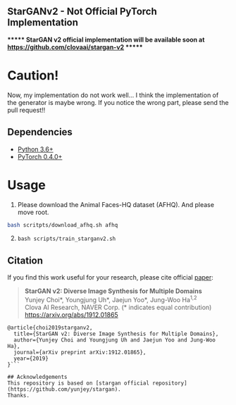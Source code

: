 ## StarGANv2 - Not Official PyTorch Implementation

**\*\*\*\*\* StarGAN v2 official implementation will be available soon at https://github.com/clovaai/stargan-v2 \*\*\*\*\***

# Caution!
Now, my implementation do not work well...
I think the implementation of the generator is maybe wrong.
If you notice the wrong part, please send the pull request!!



## Dependencies
* [Python 3.6+](https://www.continuum.io/downloads)
* [PyTorch 0.4.0+](http://pytorch.org/)

# Usage
1. Please download the Animal Faces-HQ dataset (AFHQ). And please move root.
```bash
bash scritpts/download_afhq.sh afhq
```
2. `bash scripts/train_starganv2.sh`


## Citation
If you find this work useful for your research, please cite official [paper](https://arxiv.org/abs/1912.01865):

> **StarGAN v2: Diverse Image Synthesis for Multiple Domains**<br>
> Yunjey Choi*, Youngjung Uh*, Jaejun Yoo*, Jung-Woo Ha<sup>1,2</sup>    <br/>
> Clova AI Research, NAVER Corp. (* indicates equal contribution) <br>
> https://arxiv.org/abs/1912.01865 <br>

```
@article{choi2019starganv2,
  title={StarGAN v2: Diverse Image Synthesis for Multiple Domains},
  author={Yunjey Choi and Youngjung Uh and Jaejun Yoo and Jung-Woo Ha},
  journal={arXiv preprint arXiv:1912.01865},
  year={2019}
}```

## Acknowledgements
This repository is based on [stargan official repository](https://github.com/yunjey/stargan).
Thanks.
